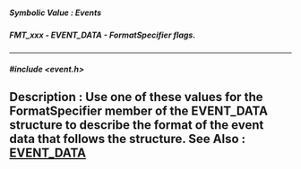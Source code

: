 ##### Symbolic Value : Events
##### FMT_xxx - EVENT_DATA - FormatSpecifier flags.
---
##### #include <event.h>
**Description :**
Use one of these values for the FormatSpecifier member of the EVENT_DATA 
structure to describe the format of the event data that follows the structure.
**See Also :**
[EVENT_DATA](D:/md_files/EVENT_DATA.md)
---
